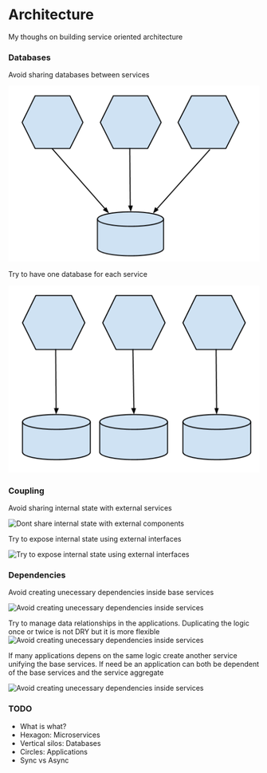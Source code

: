 # Architecture

My thoughs on building service oriented architecture

### Databases

Avoid sharing databases between services

![Services sharing databases](imgs/01-database-dont.png)

Try to have one database for each service

![One database per service](imgs/02-database-try.png)

### Coupling

Avoid sharing internal state with external services

![Dont share internal state with external components](https://cdn.rawgit.com/gronnbeck/architecture/master/imgs/03-coupling-avoid.svg)

Try to expose internal state using external interfaces

![Try to expose internal state using external interfaces](https://cdn.rawgit.com/gronnbeck/architecture/master/imgs/04-coupling-try.svg)

### Dependencies

Avoid creating unecessary dependencies inside base services

![Avoid creating unecessary dependencies inside services](https://cdn.rawgit.com/gronnbeck/architecture/master/imgs/05-dependencies-avoid.svg)

Try to manage data relationships in the applications. Duplicating the logic once
or twice is not DRY but it is more flexible
![Avoid creating unecessary dependencies inside services](https://cdn.rawgit.com/gronnbeck/architecture/master/imgs/06-dependencies-try.svg)

If many applications depens on the same logic create another service unifying the
base services. If need be an application can both be dependent of the base services and
the service aggregate

![Avoid creating unecessary dependencies inside services](https://cdn.rawgit.com/gronnbeck/architecture/master/imgs/07-dependencies-try2.svg)

### TODO
 * What is what?
  * Hexagon: Microservices
  * Vertical silos: Databases
  * Circles: Applications
 * Sync vs Async
